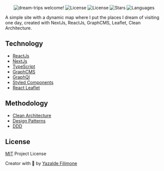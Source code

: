  <p align="center">
  <img src="https://img.shields.io/static/v1?label=Dream Trips&message=Welcome&color=FFFFFF&labelColor=110C2F" alt="dream-trips welcome!" />
  <img alt="License" src="https://img.shields.io/static/v1?label=version&message=1.0&color=FFFFFF&labelColor=110C2F">
  <img alt="License" src="https://img.shields.io/static/v1?label=license&message=MIT&color=FFFFFF&labelColor=110C2F">
  <img alt="Stars" src="https://img.shields.io/github/stars/yazaldefilimonepinto/dream-trips?color=FFFFFF&labelColor=110C2F">
  <img alt="Languages" src="https://img.shields.io/github/languages/count/yazaldefilimonepinto/dream-trips?color=FFFFFF&labelColor=110C2F">
</p>

A simple site with a dynamic map where I put the places I dream of visiting one day, created with NextJs, ReactJs, GraphCMS, Leaflet, Clean Architecture.
## Technology
- [ReactJs](https://reactjs.org/)
- [NextJs](https://nextjs.org/)
- [TypeScript](https://nextjs.org/)
- [GraphCMS](https://axios-http.com/)
- [GraphQl](https://axios-http.com/)
- [Styled Components](https://styled-components.com/)
- [React Leaflet](https://styled-components.com/)

<a id="languages"></a>

## Methodology
- [Clean Architecture](https://blog.cleancoder.com/uncle-bob/2012/08/13/the-clean-architecture.html)
- [Design Patterns](https://refactoring.guru/design-patterns)
- [DDD](https://martinfowler.com/bliki/DomainDrivenDesign.html)

<a id="license"></a>

## License

[MIT](https://github.com/yazaldefilimonepinto/dream-trips/blob/main/LICENSE) Project License

Creator with 💙 by [Yazalde Filimone](https://www.linkedin.com/in/yazalde-filimone/)
